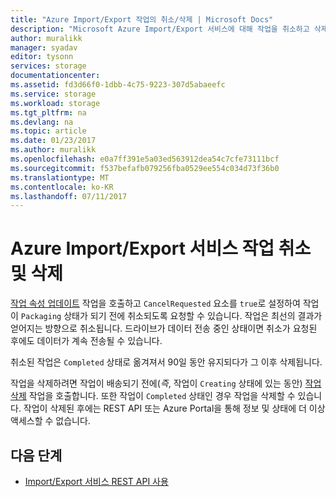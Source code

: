 ```yaml
---
title: "Azure Import/Export 작업의 취소/삭제 | Microsoft Docs"
description: "Microsoft Azure Import/Export 서비스에 대해 작업을 취소하고 삭제하는 방법을 알아봅니다."
author: muralikk
manager: syadav
editor: tysonn
services: storage
documentationcenter: 
ms.assetid: fd3d66f0-1dbb-4c75-9223-307d5abaeefc
ms.service: storage
ms.workload: storage
ms.tgt_pltfrm: na
ms.devlang: na
ms.topic: article
ms.date: 01/23/2017
ms.author: muralikk
ms.openlocfilehash: e0a7ff391e5a03ed563912dea54c7cfe73111bcf
ms.sourcegitcommit: f537befafb079256fba0529ee554c034d73f36b0
ms.translationtype: MT
ms.contentlocale: ko-KR
ms.lasthandoff: 07/11/2017
---
```

# <a name="canceling-and-deleting-azure-importexport-jobs"></a>Azure Import/Export 서비스 작업 취소 및 삭제

[작업 속성 업데이트](/rest/api/storageimportexport/jobs#Jobs_Update) 작업을 호출하고 `CancelRequested` 요소를 `true`로 설정하여 작업이 `Packaging` 상태가 되기 전에 취소되도록 요청할 수 있습니다. 작업은 최선의 결과가 얻어지는 방향으로 취소됩니다. 드라이브가 데이터 전송 중인 상태이면 취소가 요청된 후에도 데이터가 계속 전송될 수 있습니다.

 취소된 작업은 `Completed` 상태로 옮겨져서 90일 동안 유지되다가 그 이후 삭제됩니다.

 작업을 삭제하려면 작업이 배송되기 전에(*즉*, 작업이 `Creating` 상태에 있는 동안) [작업 삭제](/rest/api/storageimportexport/jobs#Jobs_Delete) 작업을 호출합니다. 또한 작업이 `Completed` 상태인 경우 작업을 삭제할 수 있습니다. 작업이 삭제된 후에는 REST API 또는 Azure Portal을 통해 정보 및 상태에 더 이상 액세스할 수 없습니다.

## <a name="next-steps"></a>다음 단계

* [Import/Export 서비스 REST API 사용](storage-import-export-using-the-rest-api.md)
